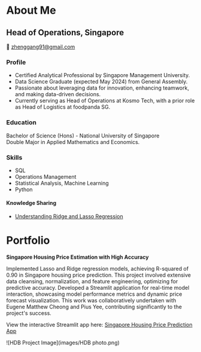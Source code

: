 # About Me

## Head of Operations, Singapore

📧 zhenggang91@gmail.com

### Profile
- Certified Analytical Professional by Singapore Management University.
- Data Science Graduate (expected May 2024) from General Assembly.
- Passionate about leveraging data for innovation, enhancing teamwork, and making data-driven decisions.
- Currently serving as Head of Operations at Kosmo Tech, with a prior role as Head of Logistics at foodpanda SG.

### Education

Bachelor of Science (Hons) - National University of Singapore  
Double Major in Applied Mathematics and Economics.

### Skills

- SQL
- Operations Management
- Statistical Analysis, Machine Learning
- Python

#### Knowledge Sharing
- [Understanding Ridge and Lasso Regression](https://ziggylim.notion.site/Understanding-Ridge-and-Lasso-Regression-657189d59d834852914ca91e21f86649?pvs=4)

# Portfolio

**Singapore Housing Price Estimation with High Accuracy**

Implemented Lasso and Ridge regression models, achieving R-squared of 0.90 in Singapore housing price prediction. This project involved extensive data cleansing, normalization, and feature engineering, optimizing for predictive accuracy. Developed a Streamlit application for real-time model interaction, showcasing model performance metrics and dynamic price forecast visualization. This work was collaboratively undertaken with Eugene Matthew Cheong and Pius Yee, contributing significantly to the project's success.

View the interactive Streamlit app here: [Singapore Housing Price Prediction App](https://housepricepredmaster-mz37suvhp8fcmtsfpmsgka.streamlit.app/)

![HDB Project Image](images/HDB photo.png)


